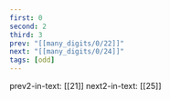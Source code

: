 ```yaml
---
first: 0
second: 2
third: 3
prev: "[[many_digits/0/22]]"
next: "[[many_digits/0/24]]"
tags: [odd]
---
```

prev2-in-text: [[21]]
next2-in-text: [[25]]
